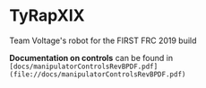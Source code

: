 # TyRapXIX

Team Voltage's robot for the FIRST FRC 2019 build

**Documentation on controls** can be found in ```[docs/manipulatorControlsRevBPDF.pdf](file://docs/manipulatorControlsRevBPDF.pdf)```